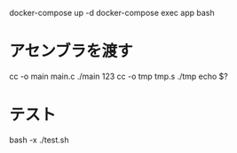 docker-compose up -d
docker-compose exec app bash

# アセンブラを渡す
cc -o main main.c
./main 123
cc -o tmp tmp.s
./tmp
echo $?

# テスト
bash -x ./test.sh
